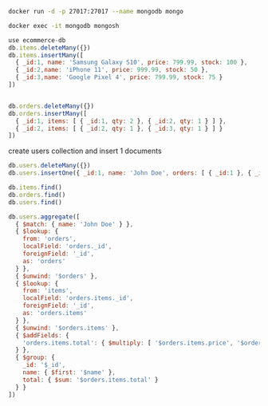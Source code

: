 

<!-- - mongodb - document-model -->


```bash
docker run -d -p 27017:27017 --name mongodb mongo
```

```bash
docker exec -it mongodb mongosh
```

<!-- create items collection and insert many documents -->

```javascript
use ecommerce-db
db.items.deleteMany({})
db.items.insertMany([
  { _id:1, name: 'Samsung Galaxy S10', price: 799.99, stock: 100 },
  { _id:2,name: 'iPhone 11', price: 999.99, stock: 50 },
  { _id:3,name: 'Google Pixel 4', price: 799.99, stock: 75 }
])
```

<!-- create orders collection and insert 2 documents -->

```javascript

db.orders.deleteMany({})
db.orders.insertMany([
  { _id:1, items: [ { _id:1, qty: 2 }, { _id:2, qty: 1 } ] },
  { _id:2, items: [ { _id:2, qty: 1 }, { _id:3, qty: 1 } ] }
])

```

create users collection and insert 1 documents

```javascript
db.users.deleteMany({})
db.users.insertOne({ _id:1, name: 'John Doe', orders: [ { _id:1 }, { _id:2 } ] })
```


```javascript
db.items.find()
db.orders.find()
db.users.find()
```


<!-- find total orders amount for user with name 'John Doe' -->

```javascript
db.users.aggregate([
  { $match: { name: 'John Doe' } },
  { $lookup: {
    from: 'orders',
    localField: 'orders._id',
    foreignField: '_id',
    as: 'orders'
  } },
  { $unwind: '$orders' },
  { $lookup: {
    from: 'items',
    localField: 'orders.items._id',
    foreignField: '_id',
    as: 'orders.items'
  } },
  { $unwind: '$orders.items' },
  { $addFields: {
    'orders.items.total': { $multiply: [ '$orders.items.price', '$orders.items.qty' ] }
  } },
  { $group: {
    _id: '$_id',
    name: { $first: '$name' },
    total: { $sum: '$orders.items.total' }
  } }
])
```